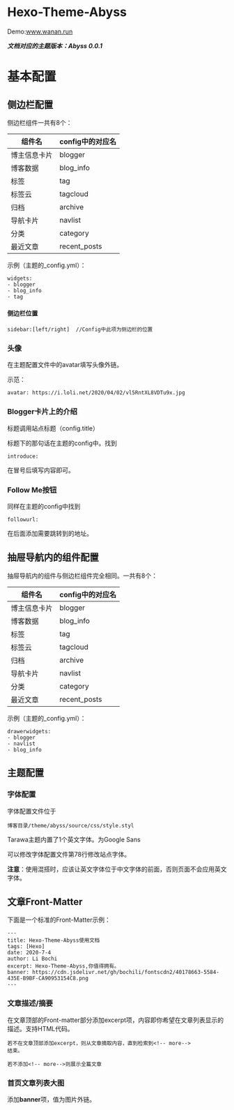 # Hexo-Theme-Abyss
Demo:www.wanan.run

***文档对应的主题版本：Abyss 0.0.1***

# 基本配置
## 侧边栏配置

侧边栏组件一共有8个：

组件名 | config中的对应名
---|---
博主信息卡片 | blogger
博客数据 | blog_info
标签 | tag
标签云 | tagcloud
归档 | archive
导航卡片 | navlist
分类 | category
最近文章 | recent_posts

示例（主题的_config.yml）：

```
widgets:
- blogger
- blog_info
- tag
```
#### 侧边栏位置
```
sidebar:[left/right]  //Config中此项为侧边栏的位置
```


### 头像
在主题配置文件中的avatar填写头像外链。

示范：

```
avatar: https://i.loli.net/2020/04/02/vl5RntXL8VDTu9x.jpg
```
### Blogger卡片上的介绍

标题调用站点标题（config.title）

标题下的那句话在主题的config中。找到

```
introduce:
```
在冒号后填写内容即可。

### Follow Me按钮

同样在主题的config中找到
```
followurl:
```
在后面添加需要跳转到的地址。

## 抽屉导航内的组件配置
抽屉导航内的组件与侧边栏组件完全相同。一共有8个：

组件名 | config中的对应名
---|---
博主信息卡片 | blogger
博客数据 | blog_info
标签 | tag
标签云 | tagcloud
归档 | archive
导航卡片 | navlist
分类 | category
最近文章 | recent_posts

示例（主题的_config.yml）：

```
drawerwidgets:
- blogger
- navlist
- blog_info
```

## 主题配置
### 字体配置

字体配置文件位于
```
博客目录/theme/abyss/source/css/style.styl
```
Tarawa主题内置了1个英文字体。为Google Sans

可以修改字体配置文件第78行修改站点字体。

**注意**：使用混搭时，应该让英文字体位于中文字体的前面，否则页面不会应用英文字体。

## 文章Front-Matter
下面是一个标准的Front-Matter示例：

```
---
title: Hexo-Theme-Abyss使用文档
tags: [Hexo]
date: 2020-7-4
author: Li Bochi
excerpt: Hexo-Theme-Abyss,你值得拥有。
banner: https://cdn.jsdelivr.net/gh/bochili/fontscdn2/40178663-5584-435E-B9BF-CA90953154C8.png
---
```
### 文章描述/摘要
在文章顶部的Front-matter部分添加excerpt项，内容即你希望在文章列表显示的描述。支持HTML代码。
```
若不在文章顶部添加excerpt，则从文章摘取内容，直到检索到<!-- more-->
结束。
```

```
若不添加<!-- more-->则展示全篇文章
```
### 首页文章列表大图
添加**banner**项，值为图片外链。
